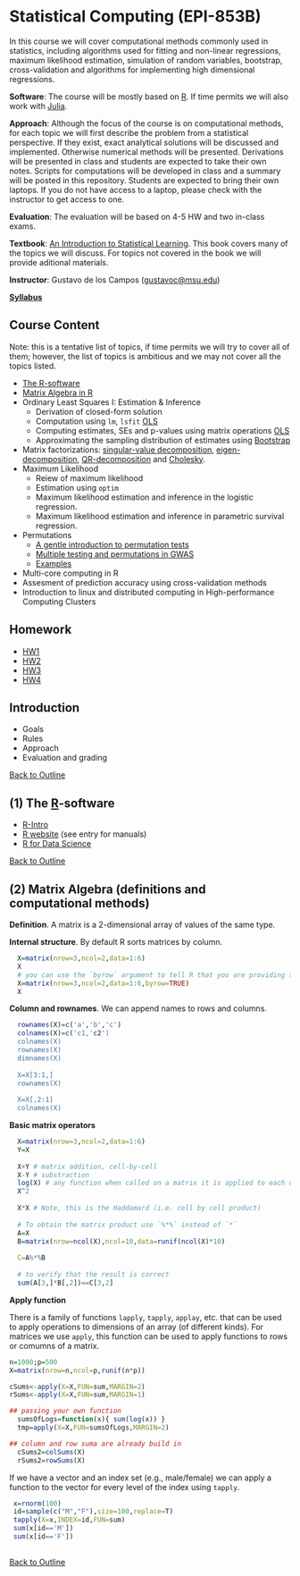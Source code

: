 

# Statistical Computing  (EPI-853B)

In this course we will cover computational methods commonly used in statistics, including algorithms used for fitting and non-linear regressions, maximum likelihood estimation, simulation of random variables, bootstrap, cross-validation and algorithms for implementing high dimensional regressions.

**Software**: The course will be mostly based on [R](https://www.r-project.org/). If time permits we will also work with [Julia](http://julialang.org/).

**Approach**: Although the focus of the course is on computational methods, for each topic we will first describe the problem from a statistical perspective. If they exist, exact analytical solutions will be discussed and implemented. Otherwise numerical methods will be presented. Derivations will be presented in class and students are expected to take their own notes. Scripts for computations will be developed in class and a summary will be posted in this repository. Students are expected to bring their own laptops. If you do not have access to a laptop, please check with the instructor to get access to one.

**Evaluation**: The evaluation will be based on 4-5 HW and two in-class exams.

**Textbook**: [An Introduction to Statistical Learning](http://www-bcf.usc.edu/~gareth/ISL/index.html). This book covers many of the topics we will discuss. For topics not covered in the book we will provide aditional materials.

**Instructor**: Gustavo de los Campos (gustavoc@msu.edu)


[**Syllabus**](https://github.com/gdlc/EPI853B/blob/master/EPI_863B_Syllabus.pdf)


<div id="Outline" />

## Course Content

Note: this is a tentative list of topics, if time permits we will try to cover all of them; however, the list of topics is ambitious and we may not cover all the topics listed.

  * [The R-software](#R)
  * [Matrix Algebra in R](#matrix)
  * Ordinary Least Squares I: Estimation & Inference
    * Derivation of closed-form solution
    * Computation using `lm`, `lsfit` [OLS](https://github.com/gdlc/EPI853B/blob/master/OLS.md)
    * Computing estimates, SEs and p-values using matrix operations [OLS](https://github.com/gdlc/EPI853B/blob/master/OLS.md)
    * Approximating the sampling distribution of estimates using [Bootstrap](https://github.com/gdlc/EPI853B/blob/master/Bootstrap.md)
  * Matrix factorizations:  [singular-value decomposition](https://github.com/gdlc/EPI853B/blob/master/matrixFactor.md), [eigen-decomposition](https://github.com/gdlc/EPI853B/blob/master/matrixFactor.mdF), [QR-decomposition](https://github.com/gdlc/EPI853B/blob/master/matrixFactor.md) and [Cholesky](https://github.com/gdlc/EPI853B/blob/master/matrixFactor.md).
  * Maximum Likelihood
    * Reiew of maximum likelihood
    * Estimation using `optim`
    * Maximum likelihood estimation and inference in the logistic regression.
    * Maximum likelihood estimation and inference in parametric survival regression.
  * Permutations 
    * [A gentle introduction to permutation tests](http://www.tandfonline.com/doi/abs/10.1198/000313008X269576)
    * [Multiple testing and permutations in GWAS](https://www.nature.com/articles/nrg3706)
    * [Examples](https://github.com/gdlc/EPI853B/blob/master/permutations.md)
  * Multi-core computing in R
  * Assesment of prediction accuracy using cross-validation methods
  * Introduction to linux and distributed computing in High-performance Computing Clusters
  
## Homework

  * [HW1](https://github.com/gdlc/EPI853B/blob/master/HW1.md)
  * [HW2](https://github.com/gdlc/EPI853B/blob/master/HW2.md)
  * [HW3](https://github.com/gdlc/EPI853B/blob/master/HW3.md)
  * [HW4](https://github.com/gdlc/EPI853B/blob/master/HW4.md)

<div id="intro" />

## Introduction 

   * Goals
   * Rules
   * Approach
   * Evaluation and grading

[Back to Outline](#Outline)

<div id="R" />

## (1) The [R](https://www.r-project.org/)-software 

   * [R-Intro](https://github.com/quantgen/RIntro)   
   * [R website](https://www.r-project.org/) (see entry for manuals)
   * [R for Data Science](http://r4ds.had.co.nz/)

[Back to Outline](#Outline)


<div id="matrix" />

## (2) Matrix Algebra (definitions and computational methods)

**Definition**. A matrix is a 2-dimensional array of values of the same type.

**Internal structure**. By default R sorts matrices by column.
```r
  X=matrix(nrow=3,ncol=2,data=1:6)
  X
  # you can use the `byrow` argument to tell R that you are providing the data to fill the matrix sorted by rows.
  X=matrix(nrow=3,ncol=2,data=1:6,byrow=TRUE)
  X
```

**Column and rownames**. We can append names to rows and columns.

```r
  rownames(X)=c('a','b','c')
  colnames(X)=c('c1,'c2')
  colnames(X)
  rownames(X)
  dimnames(X)
  
  X=X[3:1,]
  rownames(X)
  
  X=X[,2:1]
  colnames(X)
```

**Basic matrix operators**

```r
  X=matrix(nrow=3,ncol=2,data=1:6)
  Y=X
  
  X+Y # matrix addition, cell-by-cell
  X-Y # substraction
  log(X) # any function when called on a matrix it is applied to each of its cells
  X^2
  
  X*X # Note, this is the Haddamard (i.e. cell by cell product)
  
  # To obtain the matrix product use `%*%` instead of `*`
  A=X
  B=matrix(nrow=ncol(X),ncol=10,data=runif(ncol(X)*10)
  
  C=A%*%B
  
  # to verify that the result is correct
  sum(A[3,]*B[,2])==C[3,2]
```

**Apply function**

There is a family of functions `lapply`, `tapply`, `applay`, etc. that can be used to apply operations to dimensions of an array (of different kinds). For matrices we use `apply`, this function can be used to apply functions to rows or comumns of a matrix.

```r
n=1000;p=500
X=matrix(nrow=n,ncol=p,runif(n*p))

cSums<-apply(X=X,FUN=sum,MARGIN=2)
rSums<-apply(X=X,FUN=sum,MARGIN=1)

## passing your own function
  sumsOfLogs=function(x){ sum(log(x)) }
  tmp=apply(X=X,FUN=sumsOfLogs,MARGIN=2)

## column and row suma are already build in
  cSums2=colSums(X)
  rSums2=rowSums(X)

```

If we have a vector and an index set (e.g., male/female) we can apply a function to the vector for every level of the index using `tapply`.

```r
 x=rnorm(100)
 id=sample(c("M","F"),size=100,replace=T)
 tapply(X=x,INDEX=id,FUN=sum)
 sum(x[id=='M'])
 sum(x[id=='F'])
 

```
[Back to Outline](#Outline)

